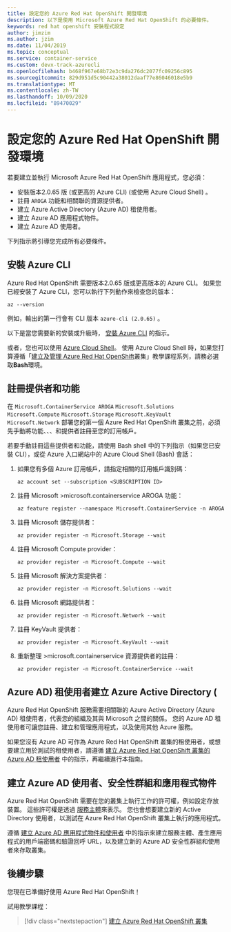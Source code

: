 ```yaml
---
title: 設定您的 Azure Red Hat OpenShift 開發環境
description: 以下是使用 Microsoft Azure Red Hat OpenShift 的必要條件。
keywords: red hat openshift 安裝程式設定
author: jimzim
ms.author: jzim
ms.date: 11/04/2019
ms.topic: conceptual
ms.service: container-service
ms.custom: devx-track-azurecli
ms.openlocfilehash: b468f967e68b72e3c9da276dc2077fc09256c895
ms.sourcegitcommit: 829d951d5c90442a38012daaf77e86046018e5b9
ms.translationtype: MT
ms.contentlocale: zh-TW
ms.lasthandoff: 10/09/2020
ms.locfileid: "89470029"
---
```

# <a name="set-up-your-azure-red-hat-openshift-dev-environment"></a>設定您的 Azure Red Hat OpenShift 開發環境

若要建立並執行 Microsoft Azure Red Hat OpenShift 應用程式，您必須：

* 安裝版本2.0.65 版 (或更高的 Azure CLI)  (或使用 Azure Cloud Shell) 。
* 註冊 `AROGA` 功能和相關聯的資源提供者。
* 建立 Azure Active Directory (Azure AD) 租使用者。
* 建立 Azure AD 應用程式物件。
* 建立 Azure AD 使用者。

下列指示將引導您完成所有必要條件。

## <a name="install-the-azure-cli"></a>安裝 Azure CLI

Azure Red Hat OpenShift 需要版本2.0.65 版或更高版本的 Azure CLI。 如果您已經安裝了 Azure CLI，您可以執行下列動作來檢查您的版本：

```azurecli
az --version
```

例如，輸出的第一行會有 CLI 版本 `azure-cli (2.0.65)` 。

以下是當您需要新的安裝或升級時， [安裝 Azure CLI](/cli/azure/install-azure-cli?view=azure-cli-latest) 的指示。

或者，您也可以使用 [Azure Cloud Shell](../cloud-shell/overview.md)。 使用 Azure Cloud Shell 時，如果您打算遵循「[建立及管理 Azure Red Hat OpenShift](tutorial-create-cluster.md)叢集」教學課程系列，請務必選取**Bash**環境。

## <a name="register-providers-and-features"></a>註冊提供者和功能

在 `Microsoft.ContainerService AROGA` `Microsoft.Solutions` `Microsoft.Compute` `Microsoft.Storage` `Microsoft.KeyVault` `Microsoft.Network` 部署您的第一個 Azure Red Hat OpenShift 叢集之前，必須先手動將功能、、、和提供者註冊至您的訂用帳戶。

若要手動註冊這些提供者和功能，請使用 Bash shell 中的下列指示（如果您已安裝 CLI），或從 Azure 入口網站中的 Azure Cloud Shell (Bash) 會話：

1. 如果您有多個 Azure 訂用帳戶，請指定相關的訂用帳戶識別碼：

    ```azurecli
    az account set --subscription <SUBSCRIPTION ID>
    ```

1. 註冊 Microsoft >microsoft.containerservice AROGA 功能：

    ```azurecli
    az feature register --namespace Microsoft.ContainerService -n AROGA
    ```

1. 註冊 Microsoft 儲存提供者：

    ```azurecli
    az provider register -n Microsoft.Storage --wait
    ```
    
1. 註冊 Microsoft Compute provider：

    ```azurecli
    az provider register -n Microsoft.Compute --wait
    ```

1. 註冊 Microsoft 解決方案提供者：

    ```azurecli
    az provider register -n Microsoft.Solutions --wait
    ```

1. 註冊 Microsoft 網路提供者：

    ```azurecli
    az provider register -n Microsoft.Network --wait
    ```

1. 註冊 KeyVault 提供者：

    ```azurecli
    az provider register -n Microsoft.KeyVault --wait
    ```

1. 重新整理 >microsoft.containerservice 資源提供者的註冊：

    ```azurecli
    az provider register -n Microsoft.ContainerService --wait
    ```

## <a name="create-an-azure-active-directory-azure-ad-tenant"></a>Azure AD) 租使用者建立 Azure Active Directory (

Azure Red Hat OpenShift 服務需要相關聯的 Azure Active Directory (Azure AD) 租使用者，代表您的組織及其與 Microsoft 之間的關係。 您的 Azure AD 租使用者可讓您註冊、建立和管理應用程式，以及使用其他 Azure 服務。

如果您沒有 Azure AD 可作為 Azure Red Hat OpenShift 叢集的租使用者，或想要建立用於測試的租使用者，請遵循 [建立 Azure Red Hat OpenShift 叢集的 Azure AD 租使用者](howto-create-tenant.md) 中的指示，再繼續進行本指南。

## <a name="create-an-azure-ad-user-security-group-and-application-object"></a>建立 Azure AD 使用者、安全性群組和應用程式物件

Azure Red Hat OpenShift 需要在您的叢集上執行工作的許可權，例如設定存放裝置。 這些許可權是透過 [服務主體](../active-directory/develop/app-objects-and-service-principals.md#service-principal-object)來表示。 您也會想要建立新的 Active Directory 使用者，以測試在 Azure Red Hat OpenShift 叢集上執行的應用程式。

遵循 [建立 Azure AD 應用程式物件和使用者](howto-aad-app-configuration.md) 中的指示來建立服務主體、產生應用程式的用戶端密碼和驗證回呼 URL，以及建立新的 Azure AD 安全性群組和使用者來存取叢集。

## <a name="next-steps"></a>後續步驟

您現在已準備好使用 Azure Red Hat OpenShift！

試用教學課程：
> [!div class="nextstepaction"]
> [建立 Azure Red Hat OpenShift 叢集](tutorial-create-cluster.md)

[azure-cli-install]: /cli/azure/install-azure-cli